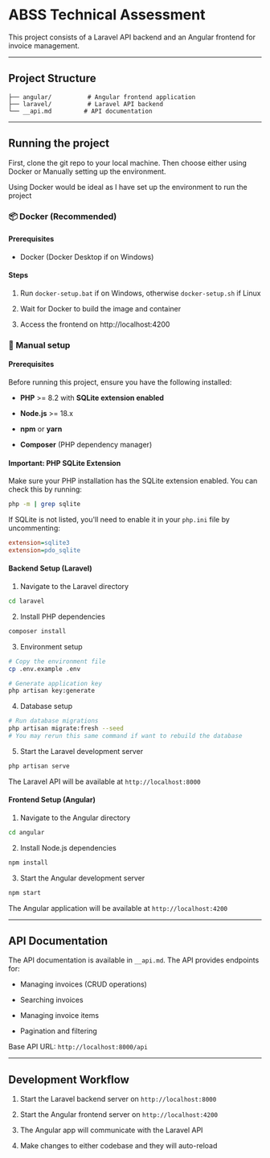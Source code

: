 # ABSS Technical Assessment

This project consists of a Laravel API backend and an Angular frontend for invoice management.

---

## Project Structure

```
├── angular/          # Angular frontend application
├── laravel/          # Laravel API backend
└── __api.md         # API documentation
```

---

## Running the project

First, clone the git repo to your local machine. Then choose either using Docker or Manually setting up the environment.

Using Docker would be ideal as I have set up the environment to run the project

### 📦 Docker (Recommended)

#### Prerequisites

- Docker (Docker Desktop if on Windows)

#### Steps

1. Run `docker-setup.bat` if on Windows, otherwise `docker-setup.sh` if Linux

2. Wait for Docker to build the image and container

3. Access the frontend on http://localhost:4200

### 🔧 Manual setup

#### Prerequisites

Before running this project, ensure you have the following installed:

- **PHP** >= 8.2 with **SQLite extension enabled**

- **Node.js** >= 18.x

- **npm** or **yarn**

- **Composer** (PHP dependency manager)

#### Important: PHP SQLite Extension

Make sure your PHP installation has the SQLite extension enabled. You can check this by running:

```bash
php -m | grep sqlite
```

If SQLite is not listed, you'll need to enable it in your `php.ini` file by uncommenting:

```ini
extension=sqlite3
extension=pdo_sqlite
```

#### Backend Setup (Laravel)

1. Navigate to the Laravel directory

```bash
cd laravel
```

2. Install PHP dependencies

```bash
composer install
```

3. Environment setup

```bash
# Copy the environment file
cp .env.example .env

# Generate application key
php artisan key:generate
```

4. Database setup

```bash
# Run database migrations
php artisan migrate:fresh --seed
# You may rerun this same command if want to rebuild the database
```

5. Start the Laravel development server

```bash
php artisan serve
```

The Laravel API will be available at `http://localhost:8000`

#### Frontend Setup (Angular)

1. Navigate to the Angular directory

```bash
cd angular
```

2. Install Node.js dependencies

```bash
npm install
```

3. Start the Angular development server

```bash
npm start
```

The Angular application will be available at `http://localhost:4200`

---

## API Documentation

The API documentation is available in `__api.md`. The API provides endpoints for:

- Managing invoices (CRUD operations)

- Searching invoices

- Managing invoice items

- Pagination and filtering

Base API URL: `http://localhost:8000/api`

---

## Development Workflow

1. Start the Laravel backend server on `http://localhost:8000`

2. Start the Angular frontend server on `http://localhost:4200`

3. The Angular app will communicate with the Laravel API

4. Make changes to either codebase and they will auto-reload
